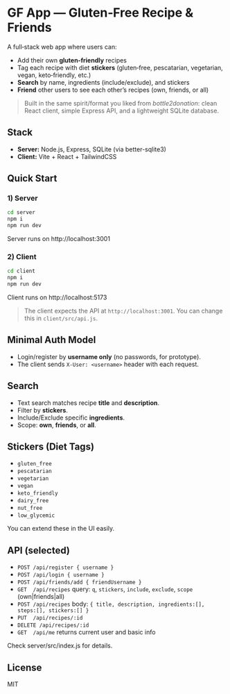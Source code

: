 # GF App — Gluten‑Free Recipe & Friends

A full‑stack web app where users can:
- Add their own **gluten‑friendly** recipes
- Tag each recipe with diet **stickers** (gluten‑free, pescatarian, vegetarian, vegan, keto‑friendly, etc.)
- **Search** by name, ingredients (include/exclude), and stickers
- **Friend** other users to see each other’s recipes (own, friends, or all)

> Built in the same spirit/format you liked from *bottle2donation*: clean React client, simple Express API, and a lightweight SQLite database.

## Stack
- **Server:** Node.js, Express, SQLite (via better-sqlite3)
- **Client:** Vite + React + TailwindCSS

## Quick Start

### 1) Server
```bash
cd server
npm i
npm run dev
```
Server runs on http://localhost:3001

### 2) Client
```bash
cd client
npm i
npm run dev
```
Client runs on http://localhost:5173

> The client expects the API at `http://localhost:3001`. You can change this in `client/src/api.js`.

## Minimal Auth Model
- Login/register by **username only** (no passwords, for prototype).  
- The client sends `X-User: <username>` header with each request.

## Search
- Text search matches recipe **title** and **description**.
- Filter by **stickers**.
- Include/Exclude specific **ingredients**.
- Scope: **own**, **friends**, or **all**.

## Stickers (Diet Tags)
- `gluten_free`
- `pescatarian`
- `vegetarian`
- `vegan`
- `keto_friendly`
- `dairy_free`
- `nut_free`
- `low_glycemic`

You can extend these in the UI easily.

## API (selected)
- `POST /api/register { username }`
- `POST /api/login { username }`
- `POST /api/friends/add { friendUsername }`
- `GET  /api/recipes` query: `q`, `stickers`, `include`, `exclude`, `scope` (own|friends|all)
- `POST /api/recipes` body: `{ title, description, ingredients:[], steps:[], stickers:[] }`
- `PUT  /api/recipes/:id`
- `DELETE /api/recipes/:id`
- `GET  /api/me` returns current user and basic info

Check server/src/index.js for details.

## License
MIT
